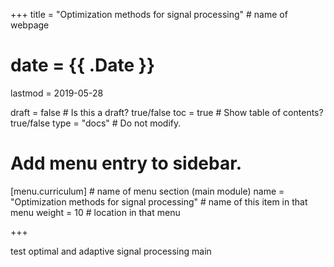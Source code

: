 +++
title = "Optimization methods for signal processing"         # name of webpage

# date = {{ .Date }}
lastmod = 2019-05-28

draft = false  # Is this a draft? true/false
toc = true  # Show table of contents? true/false
type = "docs"  # Do not modify.

# Add menu entry to sidebar.
[menu.curriculum]                       # name of menu section (main module)
  name = "Optimization methods for signal processing"        # name of this item in that menu
  weight = 10                           # location in that menu

+++

test optimal and adaptive signal processing main
